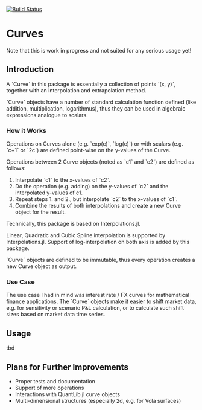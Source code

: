 [![Build Status](https://travis-ci.com/lungben/Curves.jl.svg?branch=master)](https://travis-ci.com/lungben/Curves.jl)

# Curves

Note that this is work in progress and not suited for any serious usage yet!

## Introduction

A ˋCurveˋ in this package is essentially a collection of points ˋ(x, y)ˋ, together with an interpolation and extrapolation method.

ˋCurveˋ objects have a number of standard calculation function defined (like addition, multiplication, logarithmus), thus they can be used in algebraic expressions analogue to scalars.

### How it Works

Operations on Curves alone (e.g. ˋexp(c)ˋ, ˋlog(c)ˋ) or with scalars (e.g. ˋc+1ˋ or ˋ2cˋ) are defined point-wise on the y-values of the Curve.

Operations between 2 Curve objects (noted as ˋc1ˋ and ˋc2ˋ) are defined as follows:
1. Interpolate ˋc1ˋ to the x-values of ˋc2ˋ. 
2. Do the operation (e.g. adding) on the y-values of ˋc2ˋ and the interpolated y-values of c1.
3. Repeat steps 1. and 2., but interpolate ˋc2ˋ to the x-values of ˋc1ˋ.
4. Combine the results of both interpolations and create a new Curve object for the result.

Technically, this package is based on Interpolations.jl. 

Linear, Quadratic and Cubic Spline interpolation is supported by Interpolations.jl. Support of log-interpolation on both axis is added by this package.

ˋCurveˋ objects are defined to be immutable, thus every operation creates a new Curve object as output.

### Use Case

The use case I had in mind was interest rate / FX curves for mathematical finance applications.
The ˋCurveˋ objects make it easier to shift market data, e.g. for sensitivity or scenario P&L calculation, or to calculate such shift sizes based on market data time series.

## Usage

tbd

## Plans for Further Improvements

* Proper tests and documentation
* Support of more operations
* Interactions with QuantLib.jl curve objects
* Multi-dimensional structures (especially 2d, e.g. for Vola surfaces)
